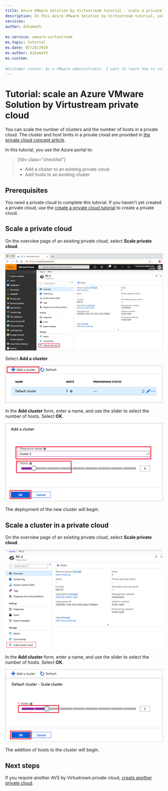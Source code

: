 ```yaml
---
title: Azure VMware Solution by Virtustream tutorial - scale a private cloud
description: In this Azure VMware Solution by Virtustream tutorial, you use the Azure portal to scale a private cloud.
services: 
author: dikamath

ms.service: vmware-virtustream
ms.topic: tutorial
ms.date: 07/29/2019
ms.author: dikamath
ms.custom: 

#Customer intent: As a VMware administrator, I want to learn how to scale an Azure VMware Solution (AVS) by Virtustream private cloud in the Azure portal.
---
```


# Tutorial: scale an Azure VMware Solution by Virtustream private cloud

You can scale the number of clusters and the number of hosts in a private cloud. The cluster and host limits in a private cloud are provided in [the private cloud concept article](concepts-private-clouds-clusters.md).

In this tutorial, you use the Azure portal to:

> [!div class="checklist"]
> * Add a cluster to an existing private cloud
> * Add hosts to an existing cluster

## Prerequisites

You need a private cloud to complete this tutorial. If you haven't yet created a private cloud, use the [create a private cloud tutorial](tutorials-create-private-cloud.md) to create a private cloud.

## Scale a private cloud

On the overview page of an existing private cloud, select **Scale private cloud**.

![Select "Scale private cloud" in Overview](./media/scale-private-cloud/ss1-select-scale-private-cloud.png)

Select **Add a cluster**.

![Select "Add a cluster"](./media/scale-private-cloud/ss2-select-add-cluster.png)

In the **Add cluster** form, enter a name, and use the slider to select the number of hosts. Select **OK**.

![Configure a new private cloud cluster](./media/scale-private-cloud/ss3-configure-new-cluster.png)

The deployment of the new cluster will begin.

## Scale a cluster in a private cloud 

On the overview page of an existing private cloud, select **Scale private cloud**.

![Select "Scale private cloud" in Overview](./media/scale-private-cloud/ss4-select-scale-private-cloud-2.png)

In the **Add cluster** form, enter a name, and use the slider to select the number of hosts. Select **OK**.

![Configure a new private cloud cluster](./media/scale-private-cloud/ss5-scale-cluster.png)

The addition of hosts to the cluster will begin.

## Next steps

If you require another AVS by Virtustream private cloud, [create another private cloud](tutorials-create-private-cloud.md).

<!-- LINKS - external-->

<!-- LINKS - internal -->
